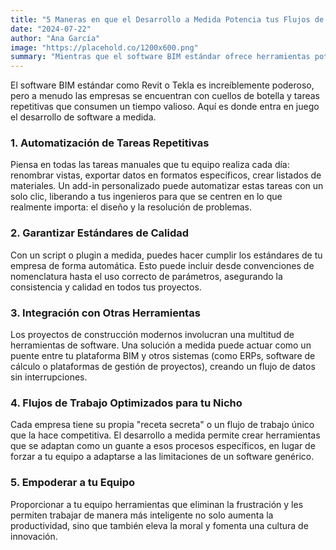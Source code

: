 ```yaml
---
title: "5 Maneras en que el Desarrollo a Medida Potencia tus Flujos de Trabajo BIM"
date: "2024-07-22"
author: "Ana García"
image: "https://placehold.co/1200x600.png"
summary: "Mientras que el software BIM estándar ofrece herramientas potentes, las soluciones a medida pueden llevar la productividad de tu equipo a un nivel completamente nuevo. Así es como."
---
```


El software BIM estándar como Revit o Tekla es increíblemente poderoso, pero a menudo las empresas se encuentran con cuellos de botella y tareas repetitivas que consumen un tiempo valioso. Aquí es donde entra en juego el desarrollo de software a medida.

### 1. Automatización de Tareas Repetitivas

Piensa en todas las tareas manuales que tu equipo realiza cada día: renombrar vistas, exportar datos en formatos específicos, crear listados de materiales. Un add-in personalizado puede automatizar estas tareas con un solo clic, liberando a tus ingenieros para que se centren en lo que realmente importa: el diseño y la resolución de problemas.

### 2. Garantizar Estándares de Calidad

Con un script o plugin a medida, puedes hacer cumplir los estándares de tu empresa de forma automática. Esto puede incluir desde convenciones de nomenclatura hasta el uso correcto de parámetros, asegurando la consistencia y calidad en todos tus proyectos.

### 3. Integración con Otras Herramientas

Los proyectos de construcción modernos involucran una multitud de herramientas de software. Una solución a medida puede actuar como un puente entre tu plataforma BIM y otros sistemas (como ERPs, software de cálculo o plataformas de gestión de proyectos), creando un flujo de datos sin interrupciones.

### 4. Flujos de Trabajo Optimizados para tu Nicho

Cada empresa tiene su propia "receta secreta" o un flujo de trabajo único que la hace competitiva. El desarrollo a medida permite crear herramientas que se adaptan como un guante a esos procesos específicos, en lugar de forzar a tu equipo a adaptarse a las limitaciones de un software genérico.

### 5. Empoderar a tu Equipo

Proporcionar a tu equipo herramientas que eliminan la frustración y les permiten trabajar de manera más inteligente no solo aumenta la productividad, sino que también eleva la moral y fomenta una cultura de innovación.
